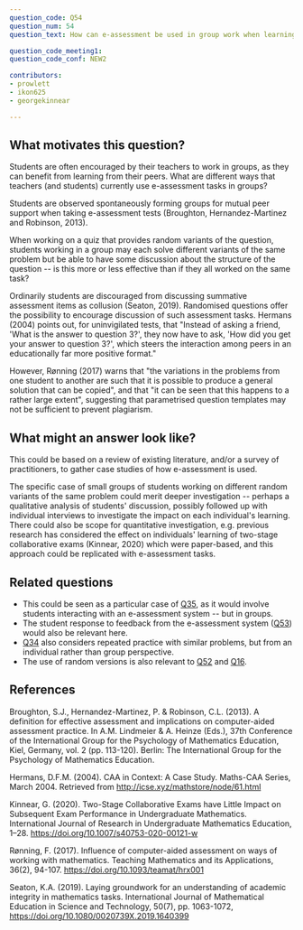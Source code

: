 ```yaml
---
question_code: Q54 
question_num: 54 
question_text: How can e-assessment be used in group work when learning mathematics, and what effect does the group element have on individuals' learning? 

question_code_meeting1:  
question_code_conf: NEW2 

contributors: 
- prowlett
- ikon625
- georgekinnear

---
```


## What motivates this question?

Students are often encouraged by their teachers to work in groups, as they can benefit from learning from their peers. What are different ways that teachers (and students) currently use e-assessment tasks in groups? 

Students are observed spontaneously forming groups for mutual peer support when taking e-assessment tests (Broughton, Hernandez-Martinez and Robinson, 2013). 

When working on a quiz that provides random variants of the question, students working in a group may each solve different variants of the same problem but be able to have some discussion about the structure of the question -- is this more or less effective than if they all worked on the same task? 

Ordinarily students are discouraged from discussing summative assessment items as collusion (Seaton, 2019). Randomised questions offer the possibility to encourage discussion of such assessment tasks. Hermans (2004) points out, for uninvigilated tests, that "Instead of asking a friend, 'What is the answer to question 3?', they now have to ask, 'How did you get your answer to question 3?', which steers the interaction among peers in an educationally far more positive format."

However, Rønning (2017) warns that "the variations in the problems from one student to another are such that it is possible to produce a general solution that can be copied", and that "it can be seen that this happens to a rather large extent", suggesting that parametrised question templates may not be sufficient to prevent plagiarism.

## What might an answer look like?

This could be based on a review of existing literature, and/or a survey of practitioners, to gather case studies of how e-assessment is used.

The specific case of small groups of students working on different random variants of the same problem could merit deeper investigation -- perhaps a qualitative analysis of students' discussion, possibly followed up with individual interviews to investigate the impact on each individual's learning. There could also be scope for quantitative investigation, e.g. previous research has considered the effect on individuals' learning of two-stage collaborative exams (Kinnear, 2020) which were paper-based, and this approach could be replicated with e-assessment tasks.

## Related questions

* This could be seen as a particular case of [Q35](Q35), as it would involve students interacting with an e-assessment system -- but in groups.
* The student response to feedback from the e-assessment system ([Q53](Q53)) would also be relevant here.
* [Q34](Q34) also considers repeated practice with similar problems, but from an individual rather than group perspective.
* The use of random versions is also relevant to [Q52](Q52) and [Q16](Q16).

## References

Broughton, S.J., Hernandez-Martinez, P. & Robinson, C.L. (2013). A definition for effective assessment and implications on computer-aided assessment practice. In A.M. Lindmeier & A. Heinze (Eds.), 37th Conference of the International Group for the Psychology of Mathematics Education, Kiel, Germany, vol. 2 (pp. 113-120). Berlin: The International Group for the Psychology of Mathematics Education.

Hermans, D.F.M. (2004). CAA in Context: A Case Study. Maths-CAA Series, March 2004. Retrieved from http://icse.xyz/mathstore/node/61.html

Kinnear, G. (2020). Two-Stage Collaborative Exams have Little Impact on Subsequent Exam Performance in Undergraduate Mathematics. International Journal of Research in Undergraduate Mathematics Education, 1–28. https://doi.org/10.1007/s40753-020-00121-w

Rønning, F. (2017). Influence of computer-aided assessment on ways of working with mathematics. Teaching Mathematics and its Applications, 36(2), 94-107. https://doi.org/10.1093/teamat/hrx001

Seaton, K.A. (2019). Laying groundwork for an understanding of academic integrity in mathematics tasks. International Journal of Mathematical Education in Science and Technology, 50(7), pp. 1063-1072, https://doi.org/10.1080/0020739X.2019.1640399
